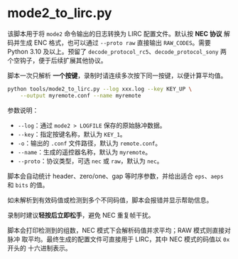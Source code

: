 # mode2_to_lirc.py

该脚本用于将 `mode2` 命令输出的日志转换为 LIRC 配置文件。默认按 **NEC 协议** 解码并生成 ENC 格式，也可以通过 `--proto raw` 直接输出 `RAW_CODES`。需要 Python 3.10 及以上。预留了 `decode_protocol_rc5`、`decode_protocol_sony` 两个空钩子，便于后续扩展其他协议。

脚本一次只解析 **一个按键**，录制时请连续多次按下同一按键，以便计算平均值。

```bash
python tools/mode2_to_lirc.py --log xxx.log --key KEY_UP \
    --output myremote.conf --name myremote
```

参数说明：

- `--log`：通过 `mode2 > LOGFILE` 保存的原始脉冲数据。
- `--key`：指定按键名称，默认为 `KEY_1`。
- `-o`：输出的 `.conf` 文件路径，默认为 `remote.conf`。
- `--name`：生成的遥控器名称，默认为 `myremote`。
- `--proto`：协议类型，可选 `nec` 或 `raw`，默认为 `nec`。

脚本会自动统计 header、zero/one、gap 等时序参数，并给出适合 `eps`、`aeps`
和 `bits` 的值。

如未解析到有效码值或检测到多个不同码值，脚本会报错并显示帮助信息。

录制时建议**轻按后立即松手**，避免 NEC 重复帧干扰。

脚本会打印检测到的组数，NEC 模式下会解析码值并求平均；RAW 模式则直接对脉冲
取平均。最终生成的配置文件可直接用于 LIRC，其中 NEC 模式的码值以 `0x` 开头的
十六进制表示。
